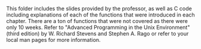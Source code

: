 This folder includes the slides provided by the professor, as well as C code including explanations of each of the
functions that were introduced in each chapter. There are a ton of functions that were not covered as there were only 10 
weeks. Refer to "Advanced Programming in the Unix Environment" (third edition) by W. Richard Stevens and Stephen A. Rago
or refer to your local man pages for more information.
